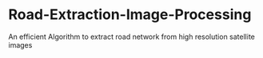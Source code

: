 # Road-Extraction-Image-Processing
An efficient Algorithm to extract road network from high resolution satellite images
